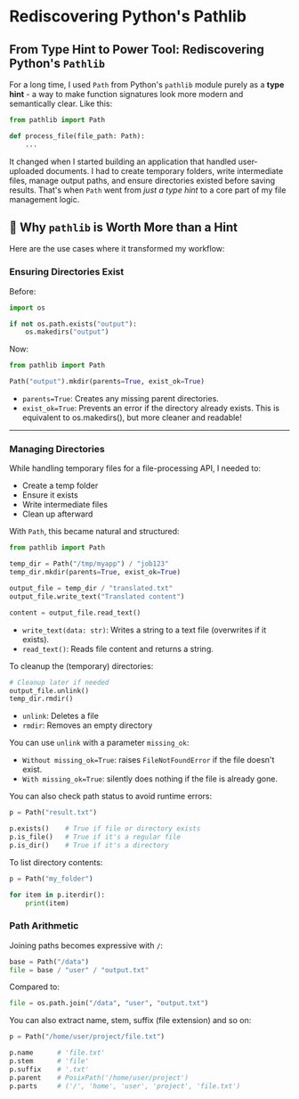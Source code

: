 # Rediscovering Python's Pathlib


## From Type Hint to Power Tool: Rediscovering Python's `Pathlib`


For a long time, I used `Path` from Python's `pathlib` module purely as a **type hint** - a way to make function signatures look more modern and semantically clear. Like this:

```python
from pathlib import Path

def process_file(file_path: Path):
    ...
```
It changed when I started building an application that handled user-uploaded documents. I had to create temporary folders, write intermediate files, manage output paths, and ensure directories existed before saving results. That's when `Path` went from *just a type hint* to a core part of my file management logic.

## 🔹 Why `pathlib` is Worth More than a Hint

Here are the use cases where it transformed my workflow:

### **Ensuring Directories Exist**

Before:

```python
import os

if not os.path.exists("output"):
    os.makedirs("output")
```

Now:

```python
from pathlib import Path

Path("output").mkdir(parents=True, exist_ok=True)
```
- `parents=True`: Creates any missing parent directories.
- `exist_ok=True`: Prevents an error if the directory already exists.
This is equivalent to os.makedirs(), but more cleaner and readable!

---

### **Managing Directories**

While handling temporary files for a file-processing API, I needed to:

* Create a temp folder
* Ensure it exists
* Write intermediate files
* Clean up afterward

With `Path`, this became natural and structured:

```python
from pathlib import Path

temp_dir = Path("/tmp/myapp") / "job123"
temp_dir.mkdir(parents=True, exist_ok=True)

output_file = temp_dir / "translated.txt"
output_file.write_text("Translated content")

content = output_file.read_text()

```
- `write_text(data: str)`: Writes a string to a text file (overwrites if it exists).
- `read_text()`: Reads file content and returns a string.

To cleanup the (temporary) directories:
```python
# Cleanup later if needed
output_file.unlink()
temp_dir.rmdir()
```
- `unlink`: Deletes a file
- `rmdir`: Removes an empty directory

You can use `unlink` with a parameter `missing_ok`:
- `Without missing_ok=True`: raises `FileNotFoundError` if the file doesn't exist.
- `With missing_ok=True`: silently does nothing if the file is already gone.


You can also check path status to avoid runtime errors:

```python
p = Path("result.txt")

p.exists()    # True if file or directory exists
p.is_file()   # True if it's a regular file
p.is_dir()    # True if it's a directory
```

To list directory contents:
```python
p = Path("my_folder")

for item in p.iterdir():
    print(item)
```

### Path Arithmetic

Joining paths becomes expressive with `/`:

```python
base = Path("/data")
file = base / "user" / "output.txt"
```

Compared to:

```python
file = os.path.join("/data", "user", "output.txt")
```


You can also extract name, stem, suffix (file extension) and so on:
```python
p = Path("/home/user/project/file.txt")

p.name      # 'file.txt'
p.stem      # 'file'
p.suffix    # '.txt'
p.parent    # PosixPath('/home/user/project')
p.parts     # ('/', 'home', 'user', 'project', 'file.txt')
```


